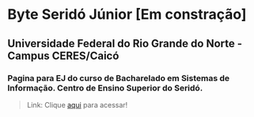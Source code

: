 # Byte Seridó Júnior [Em constração]
## Universidade Federal do Rio Grande do Norte - Campus CERES/Caicó
### Pagina para EJ do curso de Bacharelado em Sistemas de Informação.  Centro de Ensino Superior do Seridó.

> Link: Clique [aqui](https://seridobyte.github.io/bytesjrpage/) para acessar!
